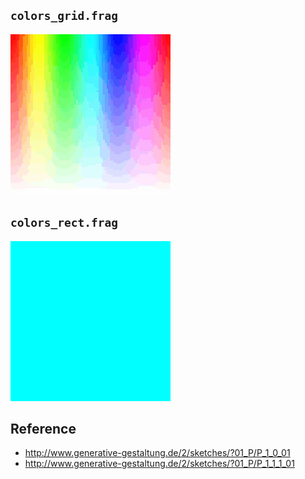 
## `colors_grid.frag`

<img src="img/colors_grid.gif" width="256">


## `colors_rect.frag`

<img src="img/colors_rect.gif" width="256">


## Reference

- http://www.generative-gestaltung.de/2/sketches/?01_P/P_1_0_01
- http://www.generative-gestaltung.de/2/sketches/?01_P/P_1_1_1_01
